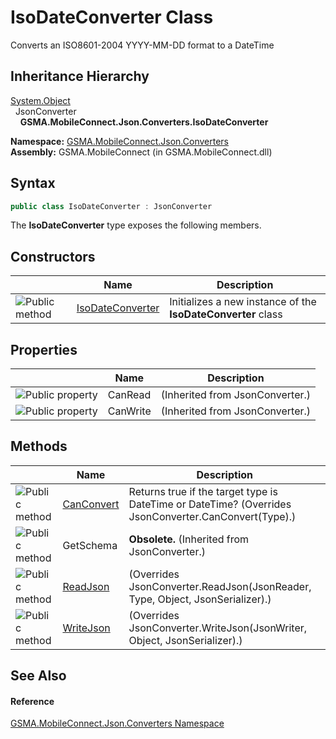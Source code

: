 IsoDateConverter Class
======================
Converts an ISO8601-2004 YYYY-MM-DD format to a DateTime


Inheritance Hierarchy
---------------------
[System.Object][1]  
  JsonConverter  
    **GSMA.MobileConnect.Json.Converters.IsoDateConverter**  

**Namespace:** [GSMA.MobileConnect.Json.Converters][2]  
**Assembly:** GSMA.MobileConnect (in GSMA.MobileConnect.dll)

Syntax
------

```csharp
public class IsoDateConverter : JsonConverter
```

The **IsoDateConverter** type exposes the following members.


Constructors
------------

                 | Name                  | Description                                                  
---------------- | --------------------- | ------------------------------------------------------------ 
![Public method] | [IsoDateConverter][3] | Initializes a new instance of the **IsoDateConverter** class 


Properties
----------

                   | Name     | Description                     
------------------ | -------- | ------------------------------- 
![Public property] | CanRead  | (Inherited from JsonConverter.) 
![Public property] | CanWrite | (Inherited from JsonConverter.) 


Methods
-------

                 | Name            | Description                                                                                          
---------------- | --------------- | ---------------------------------------------------------------------------------------------------- 
![Public method] | [CanConvert][4] | Returns true if the target type is DateTime or DateTime? (Overrides JsonConverter.CanConvert(Type).) 
![Public method] | GetSchema       |  **Obsolete.** (Inherited from JsonConverter.)                                                       
![Public method] | [ReadJson][5]   | (Overrides JsonConverter.ReadJson(JsonReader, Type, Object, JsonSerializer).)                        
![Public method] | [WriteJson][6]  | (Overrides JsonConverter.WriteJson(JsonWriter, Object, JsonSerializer).)                             


See Also
--------

#### Reference
[GSMA.MobileConnect.Json.Converters Namespace][2]  

[1]: http://msdn.microsoft.com/en-us/library/e5kfa45b
[2]: ../README.md
[3]: _ctor.md
[4]: CanConvert.md
[5]: ReadJson.md
[6]: WriteJson.md
[7]: ../../_icons/Help.png
[Public method]: ../../_icons/pubmethod.gif "Public method"
[Public property]: ../../_icons/pubproperty.gif "Public property"